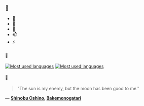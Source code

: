 ### 👋

- 🔭
- 🌱
- 💬
- 📫
- ⚡

#### 🧏

[![Most used languages](https://github-readme-stats-aynah.vercel.app/api/top-langs/?username=aynh&theme=solarized-dark&langs_count=6&layout=compact&hide_title=true)](https://github.com/anuraghazra/github-readme-stats#gh-dark-mode-only)
[![Most used languages](https://github-readme-stats-aynah.vercel.app/api/top-langs/?username=aynh&theme=solarized-light&langs_count=6&layout=compact&hide_title=true)](https://github.com/anuraghazra/github-readme-stats#gh-light-mode-only)

#### 💬

> "The sun is my enemy, but the moon has been good to me."

&mdash; [**Shinobu Oshino**](https://myanimelist.net/character.php?q=Shinobu%20Oshino&cat=character), [**Bakemonogatari**](https://myanimelist.net/search/all?q=Bakemonogatari&cat=all)

